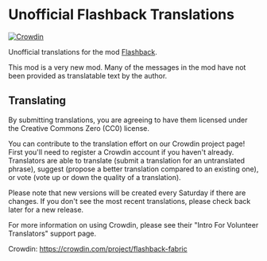# Unofficial Flashback Translations

[![Crowdin](https://badges.crowdin.net/flashback-fabric/localized.svg)](https://crowdin.com/project/flashback-fabric)

Unofficial translations for the mod [Flashback](https://modrinth.com/mod/flashback).

This mod is a very new mod. Many of the messages in the mod have not been provided as translatable text by the author.

## Translating
By submitting translations, you are agreeing to have them licensed under the Creative Commons Zero (CC0) license.

You can contribute to the translation effort on our Crowdin project page! First you'll need to register a Crowdin account if you haven't already. Translators are able to translate (submit a translation for an untranslated phrase), suggest (propose a better translation compared to an existing one), or vote (vote up or down the quality of a translation).

Please note that new versions will be created every Saturday if there are changes. If you don't see the most recent translations, please check back later for a new release.

For more information on using Crowdin, please see their "Intro For Volunteer Translators" support page.

Crowdin: https://crowdin.com/project/flashback-fabric
